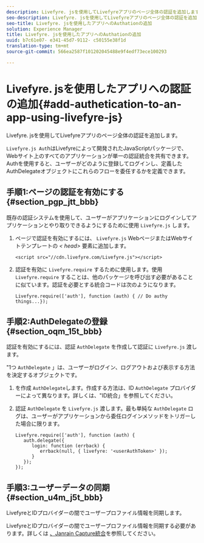 ```yaml
---
description: Livefyre. jsを使用してLivefyreアプリのページ全体の認証を追加します。
seo-description: Livefyre. jsを使用してLivefyreアプリのページ全体の認証を追加します。
seo-title: Livefyre. jsを使用したアプリへのAuthationの追加
solution: Experience Manager
title: Livefyre. jsを使用したアプリへのAuthationの追加
uuid: b7c61e07- e341-45d7-9112- c50155e38f1d
translation-type: tm+mt
source-git-commit: 566ea2587f101202045488e9f4edf73ece100293

---
```



# Livefyre. jsを使用したアプリへの認証の追加{#add-authetication-to-an-app-using-livefyre-js}

Livefyre. jsを使用してLivefyreアプリのページ全体の認証を追加します。

`Livefyre.js Aut`hはLivefyreによって開発されたJavaScriptパッケージで、Webサイト上のすべてのアプリケーションが単一の認証統合を共有できます。Authを使用すると、ユーザーがどのように登録してログインし、定義したAuthDelegateオブジェクトにこれらのフローを委任するかを定義できます。

## 手順1:ページの認証を有効にする {#section_pgp_jtt_bbb}

既存の認証システムを使用して、ユーザーがアプリケーションにログインしてアプリケーションとやり取りできるようにするために使用 `Livefyre.js` します。

1. ページで認証を有効にするには、 `Livefyre.js` WebページまたはWebサイトテンプレートの *< head>* 要素に追加します。

   ```
   <script src="//cdn.livefyre.com/Livefyre.js"></script>
   ```

1. 認証を有効に `Livefyre.require` するために使用します。使用 `Livefyre.require` することは、他のパッケージを呼び出す必要があることに似ています。認証を必要とする統合コードは次のようになります。

   ```
   Livefyre.require(['auth'], function (auth) { // Do authy things...});
   ```

## 手順2:AuthDelegateの登録 {#section_oqm_15t_bbb}

認証を有効にするには、認証 `AuthDelegate` を作成して認証に `Livefyre.js` 渡します。

"1つ `AuthDelegate` 」は、ユーザーがログイン、ログアウトおよび表示する方法を決定するオブジェクトです。

1. を作成 `AuthDelegate`します。作成する方法は、ID `AuthDelegate` プロバイダーによって異なります。詳しくは、"ID統合」を参照してください。

1. 認証 `AuthDelegate` を `Livefyre.js` 渡します。最も単純な `AuthDelegate` ログは、ユーザーがアプリケーションから委任ログインメソッドをトリガーした場合に限ります。

   ```
   Livefyre.require(['auth'], function (auth) { 
      auth.delegate({ 
         login: function (errback) { 
            errback(null, { livefyre: '<userAuthToken>' }); 
         }    
      });  
   });
   ```

## 手順3:ユーザーデータの同期 {#section_u4m_j5t_bbb}

LivefyreとIDプロバイダーの間でユーザープロファイル情報を同期します。

LivefyreとIDプロバイダーの間でユーザープロファイル情報を同期する必要があります。詳しくは [、Janrain Capture統合](/help/implementation/c-livefyre-identity-comp/c-janrain-capture-backplane-comp.md)を参照してください。
